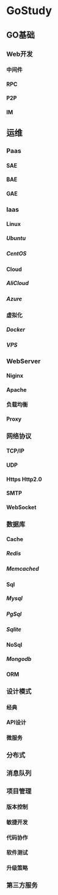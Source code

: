 # GoStudy
## GO基础
### Web开发
#### 中间件
#### RPC
#### P2P
#### IM
####


## 运维
### Paas
#### SAE
#### BAE
#### GAE

### Iaas
#### Linux
##### Ubuntu 
##### CentOS
#### Cloud
##### AliCloud
##### Azure 
#### 虚拟化  
##### Docker  
##### VPS  

### WebServer
#### Niginx
#### Apache
#### 负载均衡
#### Proxy

### 网络协议
#### TCP/IP
#### UDP
#### Https Http2.0
#### SMTP
#### WebSocket

### 数据库
#### Cache
##### Redis
##### Memcached
#### Sql
##### Mysql
##### PgSql
##### Sqlite
#### NoSql
##### Mongodb
#### ORM

### 设计模式
#### 经典
#### API设计
#### 微服务

### 分布式
### 消息队列
### 项目管理
#### 版本控制
#### 敏捷开发
#### 代码协作
#### 软件测试
#### 升级策略

### 第三方服务


